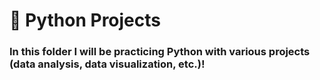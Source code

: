 # :dart: **Python Projects**

### In this folder I will be practicing Python with various projects (data analysis, data visualization, etc.)! 
